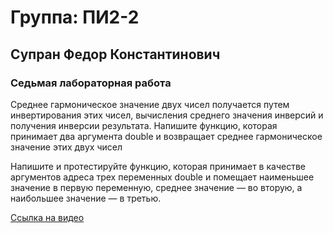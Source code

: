 # Группа: ПИ2-2
## Супран Федор Константинович
### Седьмая лабораторная работа

Среднее гармоническое значение двух чисел получается путем инвертирования этих чисел, вычисления среднего значения инверсий и получения инверсии результата. Напишите функцию, которая принимает два аргумента double и возвращает среднее гармоническое значение этих двух чисел

Напишите и протестируйте функцию, которая принимает в качестве аргументов адреса трех переменных double и помещает наименьшее значение в первую переменную, среднее значение — во вторую, а наибольшее значение — в третью.

[Ссылка на видео](https://disk.yandex.ru/i/OSKXgYd35AS4Vg)
